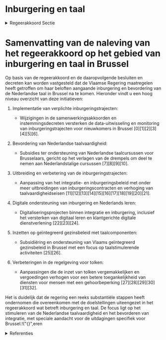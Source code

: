 # Inburgering en taal

<details>
        <summary>Regeerakkoord Sectie </summary>
        <p>5.7 Inburgering en taal De verplichte inburgering in Brussel is een feit en kan van start. Vanuit Vlaanderen is hier hard aan gewerkt met de Gemeenschappelijke Gemeenschapscommissie; we zetten ons nu volop in op de uitwerking en toeleiding naar de Nederlandstalige inburgeringstrajecten. Door het voeren van een taalpromotiebeleid en het voorzien van een versterkt aanbod Nederlands Tweede Taal via o.a. werk (i.s.m. Actiris) en onder-wijs (voor leerlingen én ouders), stimuleren we de kennis en het gebruik van het Nederlands in Brussel. Met verenigingen die we ondersteunen maken we klare afspraken over het gebruik van en communicatie in het Nederlands. Doel is om te komen tot een echte en doorleefde tweetaligheid in Brussel. We zullen de naleving van de taalwetgeving in Brussel actief opvolgen, en ondersteuning bieden aan burgers die het slachtoffer zijn van taalwantoestanden in Brussel, in het bijzonder in de ziekenhuizen, in de welzijnsvoorzieningen (in het bijzonder de voorzieningen erkend door de Gemeenschappelijke Gemeenschapscommissie), bij de politie, bij de brandweerdiensten, en bij de lokale besturen. We gebruiken daarvoor onder meer de dienstverlening van het Steunpunt Taalwetwijzer en het Vlaams Meldpunt taal-klachten in de Brusselse ziekenhuizen. </p>
        </details> 

# Samenvatting van de naleving van het regeerakkoord op het gebied van inburgering en taal in Brussel

Op basis van de regeerakkoord en de daaropvolgende besluiten en decreten kan worden vastgesteld dat de Vlaamse Regering maatregelen heeft getroffen om haar beloften aangaande inburgering en bevordering van de Nederlandse taal in Brussel na te komen. Hieronder vindt u een hoog niveau overzicht van deze initiatieven:

1. Implementatie van verplichte inburgeringstrajecten:
   - Wijzigingen in de samenwerkingsakkoorden en instemmingsdecreten versterken de data-uitwisseling en monitoring van inburgeringstrajecten voor nieuwkomers in Brussel \[0\]\[1\]\[2\]\[3\]\[4\]\[5\]\[6\].

2. Bevordering van Nederlandse taalvaardigheid:
   - Subsidies ter ondersteuning van Nederlandse taalcursussen voor Brusselaars, gericht op het verlagen van de drempels om deel te nemen aan Nederlandstalige cursussen \[7\]\[8\]\[9\]\[10\].

3. Uitbreiding en verbetering van de inburgeringstrajecten:
   - Aanpassing van het integratie- en inburgeringsbeleid met onder meer uitbreidingen van inburgeringscontracten en verhoging van taalvaardigheidseisen \[11\]\[12\]\[13\]\[14\]\[15\]\[16\]\[17\]\[18\]\[19\]\[20\]\[21\].

4. Digitale ondersteuning van inburgering en Nederlands leren:
   - Digitaliseringsprojecten binnen integratie en inburgering, inclusief het versterken van digitaal leren en klantgerichte digitale dienstverlening \[22\]\[23\]\[24\].

5. Inzetten op geïntegreerd gezinsbeleid met taalcomponenten:
   - Subsidiëring en ondersteuning van Vlaams geïntegreerd gezinsbeleid in Brussel met een focus op taalstimulerende activiteiten \[25\]\[26\].

6. Verbeteringen in de regelgeving voor tolken:
   - Aanpassingen die de inzet van tolken vergemakkelijken en vergoedingen verhogen voor een betere toegankelijkheid van diensten voor mensen met een gehoorbeperking \[27\]\[28\]\[29\]\[30\]\[31\]\[32\].

Het is duidelijk dat de regering een reeks substantiële stappen heeft ondernomen die overeenkomen met de doelstellingen uiteengezet in het regeerakkoord wat betreft inburgering en taal. De focus ligt op het stimuleren van de Nederlandse taalvaardigheid en het bevorderen van integratie, met speciale aandacht voor de uitdagingen specifiek voor Brussel.!("{}",eren

<details>
        <summary> Referenties</summary>
        
**[\[0\]](https://beslissingenvlaamseregering.vlaanderen.be/?search=Verplicht%20inburgeringstraject%20voor%20nieuwkomers%20in%20Brussel-Hoofdstad%3A%20gewijzigde%20samenwerkingsovereenkomst&dateOption=select&startDate=2022-05-06T08%3A00%3A00Z&endDate=2022-05-06T08%3A00%3A00Z)** : **(2022-05-06)** Verplicht inburgeringstraject voor nieuwkomers in Brussel-Hoofdstad: gewijzigde samenwerkingsovereenkomst 

**[\[1\]](https://beslissingenvlaamseregering.vlaanderen.be/?search=Verplicht%20inburgeringstraject%20nieuwkomers%20Brussel-Hoofdstad%3A%20gewijzigde%20samenwerkingsakkoord%20en%20voorontwerp%20instemmingsdecreet&dateOption=select&startDate=2023-11-17T09%3A00%3A00Z&endDate=2023-11-17T09%3A00%3A00Z)** : **(2023-11-17)** Verplicht inburgeringstraject nieuwkomers Brussel-Hoofdstad: gewijzigde samenwerkingsakkoord en voorontwerp instemmingsdecreet 

**[\[2\]](https://beslissingenvlaamseregering.vlaanderen.be/?search=Verplicht%20inburgeringstraject%20voor%20nieuwkomers%20in%20Brussel-Hoofdstad%3A%20gewijzigde%20samenwerkingsovereenkomst&dateOption=select&startDate=2022-06-03T08%3A00%3A00Z&endDate=2022-06-03T08%3A00%3A00Z)** : **(2022-06-03)** Verplicht inburgeringstraject voor nieuwkomers in Brussel-Hoofdstad: gewijzigde samenwerkingsovereenkomst 

**[\[3\]](https://beslissingenvlaamseregering.vlaanderen.be/?search=Verplicht%20inburgeringstraject%20nieuwkomers%20Brussel-Hoofdstad%3A%20gewijzigde%20samenwerkingsakkoord%20en%20voorontwerp%20instemmingsdecreet&dateOption=select&startDate=2023-09-08T08%3A00%3A00Z&endDate=2023-09-08T08%3A00%3A00Z)** : **(2023-09-08)** Verplicht inburgeringstraject nieuwkomers Brussel-Hoofdstad: gewijzigde samenwerkingsakkoord en voorontwerp instemmingsdecreet 

**[\[4\]](https://beslissingenvlaamseregering.vlaanderen.be/?search=Verplicht%20inburgeringstraject%20voor%20nieuwkomers%20in%20Brussel-Hoofdstad%3A%20instemmingsdecreet%20gewijzigde%20samenwerkingsovereenkomst&dateOption=select&startDate=2022-03-11T09%3A00%3A00Z&endDate=2022-03-11T09%3A00%3A00Z)** : **(2022-03-11)** Verplicht inburgeringstraject voor nieuwkomers in Brussel-Hoofdstad: instemmingsdecreet gewijzigde samenwerkingsovereenkomst 

**[\[5\]](https://beslissingenvlaamseregering.vlaanderen.be/?search=Verplicht%20inburgeringstraject%20voor%20nieuwkomers%20in%20Brussel-Hoofdstad%3A%20instemmingsdecreet%20gewijzigde%20samenwerkingsovereenkomst&dateOption=select&startDate=2022-01-14T09%3A00%3A00Z&endDate=2022-01-14T09%3A00%3A00Z)** : **(2022-01-14)** Verplicht inburgeringstraject voor nieuwkomers in Brussel-Hoofdstad: instemmingsdecreet gewijzigde samenwerkingsovereenkomst 

**[\[6\]](https://beslissingenvlaamseregering.vlaanderen.be/?search=Decreet%20gewijzigde%20samenwerkingsovereenkomst%20verplicht%20inburgeringstraject%20voor%20nieuwkomers%20in%20Brussel-Hoofdstad&dateOption=select&startDate=2022-07-15T08%3A00%3A00Z&endDate=2022-07-15T08%3A00%3A00Z)** : **(2022-07-15)** Decreet gewijzigde samenwerkingsovereenkomst verplicht inburgeringstraject voor nieuwkomers in Brussel-Hoofdstad 

**[\[7\]](https://beslissingenvlaamseregering.vlaanderen.be/?search=Subsidie%20leerlingen%20cursus%20Nederlands%20als%20tweede%20taal%20%28NT2%29%20in%20Brussel&dateOption=select&startDate=2021-12-03T09%3A00%3A00Z&endDate=2021-12-03T09%3A00%3A00Z)** : **(2021-12-03)** Subsidie leerlingen cursus Nederlands als tweede taal (NT2) in Brussel 

**[\[8\]](https://beslissingenvlaamseregering.vlaanderen.be/?search=Subsidie%20project%20%E2%80%98Vervolgtrajecten%20Inburgering%27&dateOption=select&startDate=2022-12-23T09%3A00%3A00Z&endDate=2022-12-23T09%3A00%3A00Z)** : **(2022-12-23)** Subsidie project ‘Vervolgtrajecten Inburgering' 

**[\[9\]](https://beslissingenvlaamseregering.vlaanderen.be/?search=Wijziging%20subsidiebesluit%20NT2%20Brussel&dateOption=select&startDate=2022-12-09T09%3A00%3A00Z&endDate=2022-12-09T09%3A00%3A00Z)** : **(2022-12-09)** Wijziging subsidiebesluit NT2 Brussel 

**[\[10\]](https://beslissingenvlaamseregering.vlaanderen.be/?search=Taalvereisten%20taxibesluit&dateOption=select&startDate=2022-06-03T08%3A00%3A00Z&endDate=2022-06-03T08%3A00%3A00Z)** : **(2022-06-03)** Taalvereisten taxibesluit 

**[\[11\]](https://beslissingenvlaamseregering.vlaanderen.be/?search=Wijziging%20regelgeving%20Vlaams%20integratie-%20en%20inburgeringsbeleid%3A%20hertekening%20inburgeringstraject&dateOption=select&startDate=2021-12-17T09%3A00%3A00Z&endDate=2021-12-17T09%3A00%3A00Z)** : **(2021-12-17)** Wijziging regelgeving Vlaams integratie- en inburgeringsbeleid: hertekening inburgeringstraject 

**[\[12\]](https://beslissingenvlaamseregering.vlaanderen.be/?search=Wijziging%20regelgeving%20Vlaams%20integratie-%20en%20inburgeringsbeleid%3A%20hertekening%20inburgeringstraject&dateOption=select&startDate=2021-10-22T08%3A00%3A00Z&endDate=2021-10-22T08%3A00%3A00Z)** : **(2021-10-22)** Wijziging regelgeving Vlaams integratie- en inburgeringsbeleid: hertekening inburgeringstraject 

**[\[13\]](https://beslissingenvlaamseregering.vlaanderen.be/?search=Wijziging%20regelgeving%20Vlaams%20integratie-%20en%20inburgeringsbeleid%3A%20hertekening%20inburgeringstraject&dateOption=select&startDate=2021-07-16T06%3A00%3A00Z&endDate=2021-07-16T06%3A00%3A00Z)** : **(2021-07-16)** Wijziging regelgeving Vlaams integratie- en inburgeringsbeleid: hertekening inburgeringstraject 

**[\[14\]](https://beslissingenvlaamseregering.vlaanderen.be/?search=Vlaams%20integratie-%20en%20inburgeringsbeleid%3A%20wijzigingsdecreet&dateOption=select&startDate=2023-10-27T08%3A00%3A00Z&endDate=2023-10-27T08%3A00%3A00Z)** : **(2023-10-27)** Vlaams integratie- en inburgeringsbeleid: wijzigingsdecreet 

**[\[15\]](https://beslissingenvlaamseregering.vlaanderen.be/?search=Wijziging%20integratie-%20en%20inburgeringsdecreet&dateOption=select&startDate=2021-02-26T09%3A00%3A00Z&endDate=2021-02-26T09%3A00%3A00Z)** : **(2021-02-26)** Wijziging integratie- en inburgeringsdecreet 

**[\[16\]](https://beslissingenvlaamseregering.vlaanderen.be/?search=Wijziging%20integratie-%20en%20inburgeringsdecreet&dateOption=select&startDate=2021-07-09T08%3A00%3A00Z&endDate=2021-07-09T08%3A00%3A00Z)** : **(2021-07-09)** Wijziging integratie- en inburgeringsdecreet 

**[\[17\]](https://beslissingenvlaamseregering.vlaanderen.be/?search=Wijziging%20integratie-%20en%20inburgeringsdecreet&dateOption=select&startDate=2021-05-07T08%3A00%3A00Z&endDate=2021-05-07T08%3A00%3A00Z)** : **(2021-05-07)** Wijziging integratie- en inburgeringsdecreet 

**[\[18\]](https://beslissingenvlaamseregering.vlaanderen.be/?search=Subsidie%20taalstimulerende%20activiteiten%20Nederlands%20in%20schoolvakanties%20en%20buitenschoolse%20opvang%20voor%20kinderen%20en%20jongeren&dateOption=select&startDate=2020-07-10T08%3A00%3A00Z&endDate=2020-07-10T08%3A00%3A00Z)** : **(2020-07-10)** Subsidie taalstimulerende activiteiten Nederlands in schoolvakanties en buitenschoolse opvang voor kinderen en jongeren 

**[\[19\]](https://beslissingenvlaamseregering.vlaanderen.be/?search=Wijziging%20Integratie-%20en%20inburgeringsdecreet&dateOption=select&startDate=2020-12-18T09%3A00%3A00Z&endDate=2020-12-18T09%3A00%3A00Z)** : **(2020-12-18)** Wijziging Integratie- en inburgeringsdecreet 

**[\[20\]](https://beslissingenvlaamseregering.vlaanderen.be/?search=Hertekening%20inburgeringstraject&dateOption=select&startDate=2020-07-17T08%3A00%3A00Z&endDate=2020-07-17T08%3A00%3A00Z)** : **(2020-07-17)** Hertekening inburgeringstraject 

**[\[21\]](https://beslissingenvlaamseregering.vlaanderen.be/?search=Hertekening%20vormingspakket%20NT2%3A%20wijzigingsdecreet&dateOption=select&startDate=2022-02-11T09%3A00%3A00Z&endDate=2022-02-11T09%3A00%3A00Z)** : **(2022-02-11)** Hertekening vormingspakket NT2: wijzigingsdecreet 

**[\[22\]](https://beslissingenvlaamseregering.vlaanderen.be/?search=Plan%20Vlaamse%20Veerkracht%3A%20Digitaliseringsprojecten%20inburgering&dateOption=select&startDate=2022-07-15T08%3A00%3A00Z&endDate=2022-07-15T08%3A00%3A00Z)** : **(2022-07-15)** Plan Vlaamse Veerkracht: Digitaliseringsprojecten inburgering 

**[\[23\]](https://beslissingenvlaamseregering.vlaanderen.be/?search=Plan%20Vlaamse%20Veerkracht%3A%20Digitalisering%20integratie%20en%20inburgering&dateOption=select&startDate=2021-09-17T08%3A00%3A00Z&endDate=2021-09-17T08%3A00%3A00Z)** : **(2021-09-17)** Plan Vlaamse Veerkracht: Digitalisering integratie en inburgering 

**[\[24\]](https://beslissingenvlaamseregering.vlaanderen.be/?search=Plan%20Vlaamse%20Veerkracht%3A%20Digitalisering%20integratie%20en%20inburgering&dateOption=select&startDate=2022-11-18T09%3A00%3A00Z&endDate=2022-11-18T09%3A00%3A00Z)** : **(2022-11-18)** Plan Vlaamse Veerkracht: Digitalisering integratie en inburgering 

**[\[25\]](https://beslissingenvlaamseregering.vlaanderen.be/?search=Subsidi%C3%ABring%20Vlaams%20ge%C3%AFntegreerd%20gezinsbeleid%20in%20Brussel&dateOption=select&startDate=2022-02-04T09%3A00%3A00Z&endDate=2022-02-04T09%3A00%3A00Z)** : **(2022-02-04)** Subsidiëring Vlaams geïntegreerd gezinsbeleid in Brussel 

**[\[26\]](https://beslissingenvlaamseregering.vlaanderen.be/?search=Subsidi%C3%ABring%20Vlaams%20ge%C3%AFntegreerd%20gezinsbeleid%20in%20Brussel&dateOption=select&startDate=2021-12-10T09%3A00%3A00Z&endDate=2021-12-10T09%3A00%3A00Z)** : **(2021-12-10)** Subsidiëring Vlaams geïntegreerd gezinsbeleid in Brussel 

**[\[27\]](https://beslissingenvlaamseregering.vlaanderen.be/?search=Centraal%20tolkenbureau%20Onderwijs%20en%20Welzijn%3A%20verhoging%20persoonlijk%20contingent%20tolkuren&dateOption=select&startDate=2020-05-29T08%3A00%3A00Z&endDate=2020-05-29T08%3A00%3A00Z)** : **(2020-05-29)** Centraal tolkenbureau Onderwijs en Welzijn: verhoging persoonlijk contingent tolkuren 

**[\[28\]](https://beslissingenvlaamseregering.vlaanderen.be/?search=Verhoging%20uurloon%20en%20kilometervergoeding%20tolken%20Gebarentaal%20en%20schrijftolken%20in%20welzijns-%20en%20onderwijssituaties&dateOption=select&startDate=2022-09-02T08%3A00%3A00Z&endDate=2022-09-02T08%3A00%3A00Z)** : **(2022-09-02)** Verhoging uurloon en kilometervergoeding tolken Gebarentaal en schrijftolken in welzijns- en onderwijssituaties 

**[\[29\]](https://beslissingenvlaamseregering.vlaanderen.be/?search=Diplomavoorwaarden%20voor%20tolken%20Gebarentaal%20en%20schrijftolken%3A%20wijzigingsbesluit&dateOption=select&startDate=2023-04-21T08%3A00%3A00Z&endDate=2023-04-21T08%3A00%3A00Z)** : **(2023-04-21)** Diplomavoorwaarden voor tolken Gebarentaal en schrijftolken: wijzigingsbesluit 

**[\[30\]](https://beslissingenvlaamseregering.vlaanderen.be/?search=Diplomavoorwaarden%20voor%20tolken%20Gebarentaal%20en%20schrijftolken%3A%20wijzigingsbesluit&dateOption=select&startDate=2023-03-10T09%3A00%3A00Z&endDate=2023-03-10T09%3A00%3A00Z)** : **(2023-03-10)** Diplomavoorwaarden voor tolken Gebarentaal en schrijftolken: wijzigingsbesluit 

**[\[31\]](https://beslissingenvlaamseregering.vlaanderen.be/?search=COVID-19%3A%20toelage%20aan%20Vlaams%20Agentschap%20Integratie%20en%20Inburgering%20voor%20tussenkomst%20in%20sociaal%20vertaal-%20en%20tolkvergoedingen&dateOption=select&startDate=2020-07-17T08%3A00%3A00Z&endDate=2020-07-17T08%3A00%3A00Z)** : **(2020-07-17)** COVID-19: toelage aan Vlaams Agentschap Integratie en Inburgering voor tussenkomst in sociaal vertaal- en tolkvergoedingen 

**[\[32\]](https://beslissingenvlaamseregering.vlaanderen.be/?search=Samenwerkingsakkoord%20en%20voorontwerp%20instemmingsdecreet%20slachtofferzorg%20Brussel&dateOption=select&startDate=2023-03-03T09%3A00%3A00Z&endDate=2023-03-03T09%3A00%3A00Z)** : **(2023-03-03)** Samenwerkingsakkoord en voorontwerp instemmingsdecreet slachtofferzorg Brussel 
        </details> 

